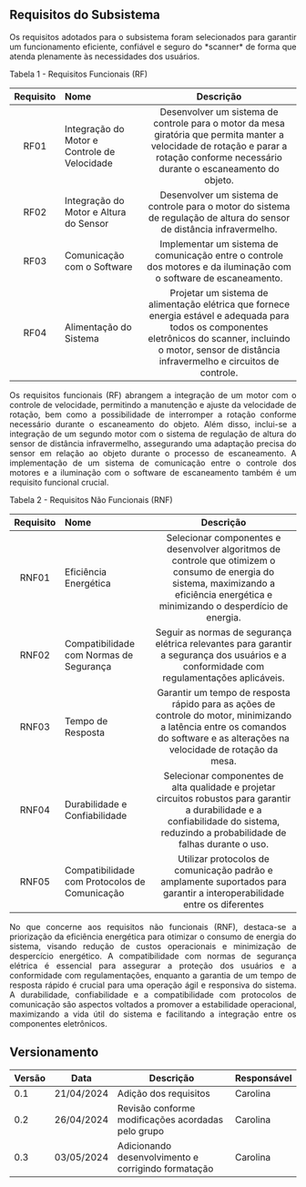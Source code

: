 ## Requisitos do Subsistema

<p style="text-align:justify;">
Os requisitos adotados para o subsistema foram selecionados para garantir um funcionamento eficiente, confiável e seguro do *scanner* de forma que atenda plenamente às necessidades dos usuários.
</p>

Tabela 1 - Requisitos Funcionais (RF)

| Requisito | Nome | Descrição |
|:---------:| :--- |:------------:|
| RF01 | Integração do Motor e Controle de Velocidade | Desenvolver um sistema de controle para o motor da mesa giratória que permita manter a velocidade de rotação e parar a rotação conforme necessário durante o escaneamento do objeto.
| RF02 | Integração do Motor e Altura do Sensor | Desenvolver um sistema de controle para o motor do sistema de regulação de altura do sensor de distância infravermelho.
| RF03 | Comunicação com o Software | Implementar um sistema de comunicação entre o controle dos motores e da iluminação com o software de escaneamento.
| RF04 | Alimentação do Sistema | Projetar um sistema de alimentação elétrica que fornece energia estável e adequada para todos os componentes eletrônicos do scanner, incluindo o motor, sensor de distância infravermelho e circuitos de controle.

<p style="text-align:justify;">
Os requisitos funcionais (RF) abrangem a integração de um motor com o controle de velocidade, permitindo a manutenção e ajuste da velocidade de rotação, bem como a possibilidade de interromper a rotação conforme necessário durante o escaneamento do objeto. Além disso, inclui-se a integração de um segundo motor com o sistema de regulação de altura do sensor de distância infravermelho, assegurando uma adaptação precisa do sensor em relação ao objeto durante o processo de escaneamento. A implementação de um sistema de comunicação entre o controle dos motores e a iluminação com o software de escaneamento também é um requisito funcional crucial. 
</p>

Tabela 2 - Requisitos Não Funcionais (RNF)

| Requisito | Nome | Descrição |
|:---------:| :--- |:------------:|
| RNF01 | Eficiência Energética | Selecionar componentes e desenvolver algoritmos de controle que otimizem o consumo de energia do sistema, maximizando a eficiência energética e minimizando o desperdício de energia.
| RNF02 | Compatibilidade com Normas de Segurança | Seguir as normas de segurança elétrica relevantes para garantir a segurança dos usuários e a conformidade com regulamentações aplicáveis.
| RNF03 | Tempo de Resposta | Garantir um tempo de resposta rápido para as ações de controle do motor, minimizando a latência entre os comandos do software e as alterações na velocidade de rotação da mesa.
| RNF04 | Durabilidade e Confiabilidade | Selecionar componentes de alta qualidade e projetar circuitos robustos para garantir a durabilidade e a confiabilidade do sistema, reduzindo a probabilidade de falhas durante o uso.
| RNF05 | Compatibilidade com Protocolos de Comunicação | Utilizar protocolos de comunicação padrão e amplamente suportados para garantir a interoperabilidade entre os diferentes 

<p style="text-align:justify;">
No que concerne aos requisitos não funcionais (RNF), destaca-se a priorização da eficiência energética para otimizar o consumo de energia do sistema, visando redução de custos operacionais e minimização de despercício energético. A compatibilidade com normas de segurança elétrica é essencial para assegurar a proteção dos usuários e a conformidade com regulamentações, enquanto a garantia de um tempo de resposta rápido é crucial para uma operação ágil e responsiva do sistema. A durabilidade, confiabilidade e a compatibilidade com protocolos de comunicação são aspectos voltados a promover a estabilidade operacional, maximizando a vida útil do sistema e facilitando a integração entre os componentes eletrônicos.
</p>

## Versionamento

| Versão | Data | Descrição | Responsável |
|-------|------|-----------|------------|
| 0.1 | 21/04/2024 | Adição dos requisitos | Carolina |
| 0.2 | 26/04/2024 | Revisão conforme modificações acordadas pelo grupo | Carolina |
| 0.3 | 03/05/2024 | Adicionando desenvolvimento e corrigindo formatação | Carolina |
